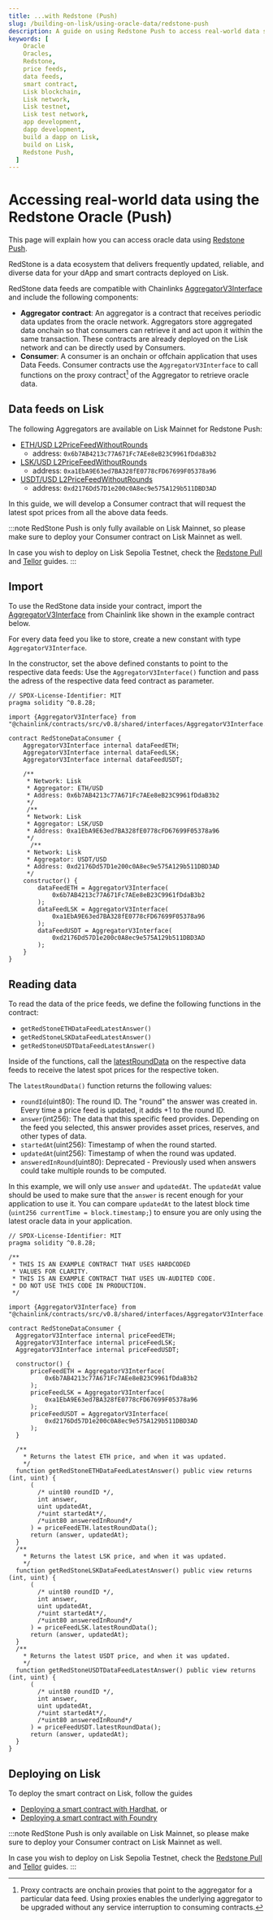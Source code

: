 ```yaml
---
title: ...with Redstone (Push)
slug: /building-on-lisk/using-oracle-data/redstone-push
description: A guide on using Redstone Push to access real-world data such as asset prices, directly from your smart contracts on the Lisk blockchain.
keywords: [
    Oracle
    Oracles,
    Redstone,
    price feeds,
    data feeds,
    smart contract,
    Lisk blockchain,
    Lisk network,
    Lisk testnet,
    Lisk test network,
    app development,
    dapp development,
    build a dapp on Lisk,
    build on Lisk,
    Redstone Push,
  ]
---
```


# Accessing real-world data using the Redstone Oracle (Push)

This page will explain how you can access oracle data using [Redstone Push](https://docs.redstone.finance/docs/get-started/models/redstone-push).

RedStone is a data ecosystem that delivers frequently updated, reliable, and diverse data for your dApp and smart contracts deployed on Lisk.

RedStone data feeds are compatible with Chainlinks [AggregatorV3Interface](https://docs.chain.link/data-feeds/using-data-feeds#solidity) and include the following components:

- **Aggregator contract**: An aggregator is a contract that receives periodic data updates from the oracle network.
Aggregators store aggregated data onchain so that consumers can retrieve it and act upon it within the same transaction.
These contracts are already deployed on the Lisk network and can be directly used by Consumers.
- **Consumer**: A consumer is an onchain or offchain application that uses Data Feeds.
Consumer contracts use the `AggregatorV3Interface` to call functions on the proxy contract[^1] of the Aggregator to retrieve oracle data.

[^1]: Proxy contracts are onchain proxies that point to the aggregator for a particular data feed.
Using proxies enables the underlying aggregator to be upgraded without any service interruption to consuming contracts.

## Data feeds on Lisk
The following Aggregators are available on Lisk Mainnet for Redstone Push:

- [ETH/USD L2PriceFeedWithoutRounds](https://blockscout.lisk.com/address/0x6b7AB4213c77A671Fc7AEe8eB23C9961fDdaB3b2)
  - address: `0x6b7AB4213c77A671Fc7AEe8eB23C9961fDdaB3b2`
- [LSK/USD L2PriceFeedWithoutRounds](https://blockscout.lisk.com/address/0xa1EbA9E63ed7BA328fE0778cFD67699F05378a96)
  - address: `0xa1EbA9E63ed7BA328fE0778cFD67699F05378a96`
- [USDT/USD L2PriceFeedWithoutRounds](https://blockscout.lisk.com/address/0xd2176Dd57D1e200c0A8ec9e575A129b511DBD3AD)
  - address: `0xd2176Dd57D1e200c0A8ec9e575A129b511DBD3AD`

In this guide, we will develop a Consumer contract that will request the latest spot prices from all the above data feeds.

:::note
RedStone Push is only fully available on Lisk Mainnet, so please make sure to deploy your Consumer contract on Lisk Mainnet as well.

In case you wish to deploy on Lisk Sepolia Testnet, check the [Redstone Pull](./redstone-pull.md) and [Tellor](./tellor.md) guides.
:::

## Import

To use the RedStone data inside your contract, import the [AggregatorV3Interface](https://docs.chain.link/data-feeds/using-data-feeds#solidity) from Chainlink like shown in the example contract below.

For every data feed you like to store, create a new constant with type `AggregatorV3Interface`.

In the constructor, set the above defined constants to point to the respective data feeds:
Use the `AggregatorV3Interface()` function and pass the adress of the respective data feed contract as parameter.

```solidity
// SPDX-License-Identifier: MIT
pragma solidity ^0.8.28;

import {AggregatorV3Interface} from "@chainlink/contracts/src/v0.8/shared/interfaces/AggregatorV3Interface.sol";

contract RedStoneDataConsumer {
    AggregatorV3Interface internal dataFeedETH;
    AggregatorV3Interface internal dataFeedLSK;
    AggregatorV3Interface internal dataFeedUSDT;

    /**
     * Network: Lisk
     * Aggregator: ETH/USD
     * Address: 0x6b7AB4213c77A671Fc7AEe8eB23C9961fDdaB3b2
     */
     /**
     * Network: Lisk
     * Aggregator: LSK/USD
     * Address: 0xa1EbA9E63ed7BA328fE0778cFD67699F05378a96
     */
      /**
     * Network: Lisk
     * Aggregator: USDT/USD
     * Address: 0xd2176Dd57D1e200c0A8ec9e575A129b511DBD3AD
     */
    constructor() {
        dataFeedETH = AggregatorV3Interface(
            0x6b7AB4213c77A671Fc7AEe8eB23C9961fDdaB3b2
        );
        dataFeedLSK = AggregatorV3Interface(
            0xa1EbA9E63ed7BA328fE0778cFD67699F05378a96
        );
        dataFeedUSDT = AggregatorV3Interface(
            0xd2176Dd57D1e200c0A8ec9e575A129b511DBD3AD
        );
    }
}
```

## Reading data
To read the data of the price feeds, we define the following functions in the contract:

- `getRedStoneETHDataFeedLatestAnswer()`
- `getRedStoneLSKDataFeedLatestAnswer()`
- `getRedStoneUSDTDataFeedLatestAnswer()`

Inside of the functions, call the [latestRoundData](https://docs.chain.link/data-feeds/api-reference#latestrounddata) on the respective data feeds to receive the latest spot prices for the respective token.

The `latestRoundData()` function returns the following values:

- `roundId`(uint80): The round ID.
The "round" the answer was created in.
Every time a price feed is updated, it adds +1 to the round ID.
- `answer`(int256): The data that this specific feed provides.
Depending on the feed you selected, this answer provides asset prices, reserves, and other types of data.
- `startedAt`(uint256): Timestamp of when the round started.
- `updatedAt`(uint256): Timestamp of when the round was updated.
- `answeredInRound`(uint80):  Deprecated - Previously used when answers could take multiple rounds to be computed.

In this example, we will only use `answer` and `updatedAt`.
The `updatedAt` value should be used to make sure that the `answer` is recent enough for your application to use it.
You can compare `updatedAt` to the latest block time (`uint256 currentTime = block.timestamp;`) to ensure you are only using the latest oracle data in your application.

```solidity
// SPDX-License-Identifier: MIT
pragma solidity ^0.8.28;

/**
 * THIS IS AN EXAMPLE CONTRACT THAT USES HARDCODED
 * VALUES FOR CLARITY.
 * THIS IS AN EXAMPLE CONTRACT THAT USES UN-AUDITED CODE.
 * DO NOT USE THIS CODE IN PRODUCTION.
 */

import {AggregatorV3Interface} from "@chainlink/contracts/src/v0.8/shared/interfaces/AggregatorV3Interface.sol";

contract RedStoneDataConsumer {
  AggregatorV3Interface internal priceFeedETH;
  AggregatorV3Interface internal priceFeedLSK;
  AggregatorV3Interface internal priceFeedUSDT;

  constructor() {
      priceFeedETH = AggregatorV3Interface(
          0x6b7AB4213c77A671Fc7AEe8eB23C9961fDdaB3b2
      );
      priceFeedLSK = AggregatorV3Interface(
          0xa1EbA9E63ed7BA328fE0778cFD67699F05378a96
      );
      priceFeedUSDT = AggregatorV3Interface(
          0xd2176Dd57D1e200c0A8ec9e575A129b511DBD3AD
      );
  }

  /**
    * Returns the latest ETH price, and when it was updated.
    */
  function getRedStoneETHDataFeedLatestAnswer() public view returns (int, uint) {
      (
        /* uint80 roundID */,
        int answer,
        uint updatedAt,
        /*uint startedAt*/,
        /*uint80 answeredInRound*/
      ) = priceFeedETH.latestRoundData();
      return (answer, updatedAt);
  }
  /**
    * Returns the latest LSK price, and when it was updated.
    */
  function getRedStoneLSKDataFeedLatestAnswer() public view returns (int, uint) {
      (
        /* uint80 roundID */,
        int answer,
        uint updatedAt,
        /*uint startedAt*/,
        /*uint80 answeredInRound*/
      ) = priceFeedLSK.latestRoundData();
      return (answer, updatedAt);
  }
  /**
    * Returns the latest USDT price, and when it was updated.
    */
  function getRedStoneUSDTDataFeedLatestAnswer() public view returns (int, uint) {
      (
        /* uint80 roundID */,
        int answer,
        uint updatedAt,
        /*uint startedAt*/,
        /*uint80 answeredInRound*/
      ) = priceFeedUSDT.latestRoundData();
      return (answer, updatedAt);
  }
}
```

## Deploying on Lisk

To deploy the smart contract on Lisk, follow the guides 

- [Deploying a smart contract with Hardhat](../deploying-smart-contract/with-Hardhat), or
- [Deploying a smart contract with Foundry](../deploying-smart-contract/with-Foundry)

:::note
RedStone Push is only available on Lisk Mainnet, so please make sure to deploy your Consumer contract on Lisk Mainnet as well.

In case you wish to deploy on Lisk Sepolia Testnet, check the [Redstone Pull](./redstone-pull.md) and [Tellor](./tellor.md) guides.
:::